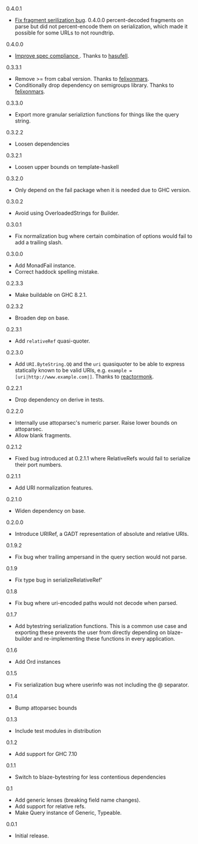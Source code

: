 0.4.0.1
* [Fix fragment serilization bug](https://github.com/Soostone/uri-bytestring/pull/65). 0.4.0.0 percent-decoded fragments on parse but did not percent-encode them on serialization, which made it possible for some URLs to not roundtrip.

0.4.0.0
* [Improve spec compliance ](https://github.com/Soostone/uri-bytestring/pull/64). Thanks to [hasufell](https://github.com/hasufell).

0.3.3.1
* Remove >= from cabal version. Thanks to [felixonmars](https://github.com/felixonmars).
* Conditionally drop dependency on semigroups library. Thanks to [felixonmars](https://github.com/felixonmars).

0.3.3.0
* Export more granular serializtion functions for things like the query string.

0.3.2.2
* Loosen dependencies

0.3.2.1
* Loosen upper bounds on template-haskell

0.3.2.0
* Only depend on the fail package when it is needed due to GHC version.

0.3.0.2
* Avoid using OverloadedStrings for Builder.

0.3.0.1
* Fix normalization bug where certain combination of options would fail to add a trailing slash.

0.3.0.0
* Add MonadFail instance.
* Correct haddock spelling mistake.

0.2.3.3
* Make buildable on GHC 8.2.1.

0.2.3.2
* Broaden dep on base.

0.2.3.1
* Add `relativeRef` quasi-quoter.

0.2.3.0
* Add `URI.ByteString.QQ` and the `uri` quasiquoter to be able to express statically known to be valid URIs, e.g. `example = [uri|http://www.example.com|]`. Thanks to [reactormonk](https://github.com/reactormonk).

0.2.2.1
* Drop dependency on derive in tests.

0.2.2.0
* Internally use attoparsec's numeric parser. Raise lower bounds on attoparsec.
* Allow blank fragments.

0.2.1.2
* Fixed bug introduced at 0.2.1.1 where RelativeRefs would fail to serialize their port numbers.

0.2.1.1
* Add URI normalization features.

0.2.1.0
* Widen dependency on base.

0.2.0.0
* Introduce URIRef, a GADT representation of absolute and relative URIs.

0.1.9.2
* Fix bug wher trailing ampersand in the query section would not parse.

0.1.9
* Fix type bug in serializeRelativeRef'

0.1.8
* Fix bug where uri-encoded paths would not decode when parsed.

0.1.7
* Add bytestring serialization functions. This is a common use case
  and exporting these prevents the user from directly depending on
  blaze-builder and re-implementing these functions in every application.

0.1.6
* Add Ord instances

0.1.5
* Fix serialization bug where userinfo was not including the @ separator.

0.1.4
* Bump attoparsec bounds

0.1.3
* Include test modules in distribution

0.1.2
* Add support for GHC 7.10

0.1.1
* Switch to blaze-bytestring for less contentious dependencies

0.1
* Add generic lenses (breaking field name changes).
* Add support for relative refs.
* Make Query instance of Generic, Typeable.

0.0.1

* Initial release.
